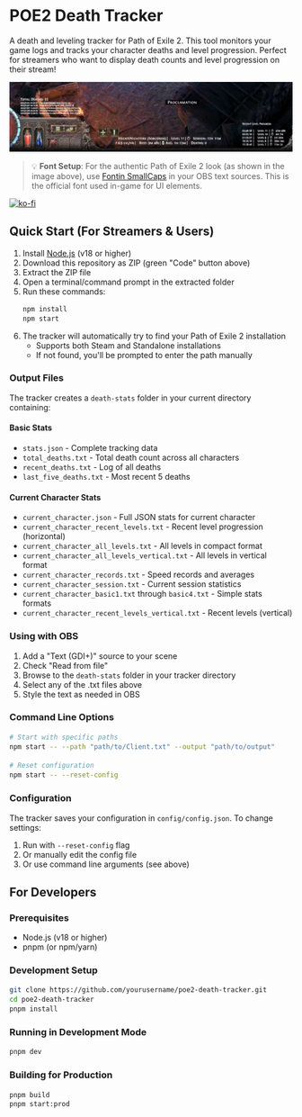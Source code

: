 # POE2 Death Tracker

A death and leveling tracker for Path of Exile 2. This tool monitors your game logs and tracks your character deaths and level progression. Perfect for streamers who want to display death counts and level progression on their stream!

![Overlay Example](overlay.png)

> 💡 **Font Setup**: For the authentic Path of Exile 2 look (as shown in the image above), use [Fontin SmallCaps](https://www.exljbris.com/fontin.html) in your OBS text sources. This is the official font used in-game for UI elements.

[![ko-fi](https://ko-fi.com/img/githubbutton_sm.svg)](https://ko-fi.com/B0B71865NT)

## Quick Start (For Streamers & Users)

1. Install [Node.js](https://nodejs.org/) (v18 or higher)
2. Download this repository as ZIP (green "Code" button above)
3. Extract the ZIP file
4. Open a terminal/command prompt in the extracted folder
5. Run these commands:
   ```bash
   npm install
   npm start
   ```
6. The tracker will automatically try to find your Path of Exile 2 installation
   - Supports both Steam and Standalone installations
   - If not found, you'll be prompted to enter the path manually

### Output Files

The tracker creates a `death-stats` folder in your current directory containing:

#### Basic Stats

- `stats.json` - Complete tracking data
- `total_deaths.txt` - Total death count across all characters
- `recent_deaths.txt` - Log of all deaths
- `last_five_deaths.txt` - Most recent 5 deaths

#### Current Character Stats

- `current_character.json` - Full JSON stats for current character
- `current_character_recent_levels.txt` - Recent level progression (horizontal)
- `current_character_all_levels.txt` - All levels in compact format
- `current_character_all_levels_vertical.txt` - All levels in vertical format
- `current_character_records.txt` - Speed records and averages
- `current_character_session.txt` - Current session statistics
- `current_character_basic1.txt` through `basic4.txt` - Simple stats formats
- `current_character_recent_levels_vertical.txt` - Recent levels (vertical)

### Using with OBS

1. Add a "Text (GDI+)" source to your scene
2. Check "Read from file"
3. Browse to the `death-stats` folder in your tracker directory
4. Select any of the .txt files above
5. Style the text as needed in OBS

### Command Line Options

```bash
# Start with specific paths
npm start -- --path "path/to/Client.txt" --output "path/to/output"

# Reset configuration
npm start -- --reset-config
```

### Configuration

The tracker saves your configuration in `config/config.json`. To change settings:

1. Run with `--reset-config` flag
2. Or manually edit the config file
3. Or use command line arguments (see above)

## For Developers

### Prerequisites

- Node.js (v18 or higher)
- pnpm (or npm/yarn)

### Development Setup

```bash
git clone https://github.com/yourusername/poe2-death-tracker.git
cd poe2-death-tracker
pnpm install
```

### Running in Development Mode

```bash
pnpm dev
```

### Building for Production

```bash
pnpm build
pnpm start:prod
```
